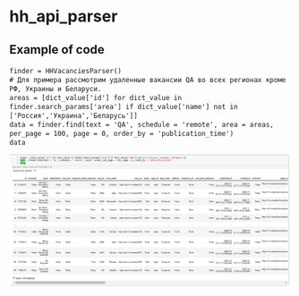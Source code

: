 # hh_api_parser
## Example of code
```
finder = HHVacanciesParser()
# Для примера рассмотрим удаленные вакансии QA во всех регионах кроме РФ, Украины и Беларуси.
areas = [dict_value['id'] for dict_value in finder.search_params['area'] if dict_value['name'] not in ['Россия','Украина','Беларусь']]
data = finder.find(text = 'QA', schedule = 'remote', area = areas, per_page = 100, page = 0, order_by = 'publication_time')
data
```
<img src="https://github.com/alexeiveselov92/hh_api_parser/blob/main/hh_parser_example_screen.png" alt="drawing" width=600/>